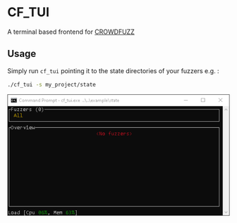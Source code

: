 # CF_TUI
A terminal based frontend for [CROWDFUZZ](https://github.com/elast0ny/CROWDFUZZ)

## Usage

Simply run `cf_tui` pointing it to the state directories of your fuzzers e.g. :
```bash
./cf_tui -s my_project/state
```
![](doc/cf_tui_demo.gif)

